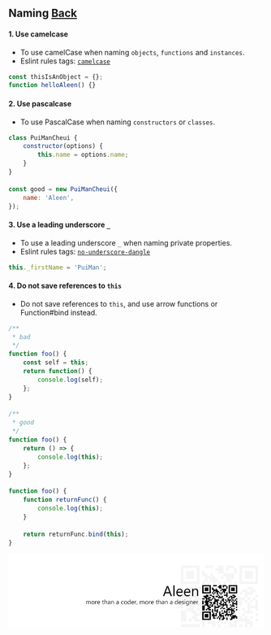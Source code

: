 ## Naming [**Back**](./../README.md)

#### 1. Use camelcase

- To use camelCase when naming `objects`, `functions` and `instances`.
- Eslint rules tags: [`camelcase`](http://eslint.org/docs/rules/camelcase.html)

```js
const thisIsAnObject = {};
function helloAleen() {}
```

#### 2. Use pascalcase

- To use PascalCase when naming `constructors` or `classes`.

```js
class PuiManCheui {
    constructor(options) {
        this.name = options.name;
    }
}

const good = new PuiManCheui({
    name: 'Aleen',
});
```

#### 3. Use a leading underscore `_`

- To use a leading underscore `_` when naming private properties.
- Eslint rules tags: [`no-underscore-dangle`](http://eslint.org/docs/rules/no-underscore-dangle.html)

```js
this._firstName = 'PuiMan';
```

#### 4. Do not save references to `this`

- Do not save references to `this`, and use arrow functions or Function#bind instead.

```js
/**
 * bad
 */
function foo() {
    const self = this;
    return function() {
        console.log(self);
    };
}

/**
 * good
 */
function foo() {
    return () => {
        console.log(this);
    };
}

function foo() {
    function returnFunc() {
        console.log(this);
    }
    
    return returnFunc.bind(this);
}
```

<a href="http://aleen42.github.io/" target="_blank" ><img src="./../pic/tail.gif"></a>